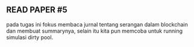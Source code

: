 ## READ PAPER #5

pada tugas ini fokus membaca jurnal tentang serangan dalam blockchain dan membuat summarynya, selain itu kita pun memcoba untuk running simulasi dirty pool.
